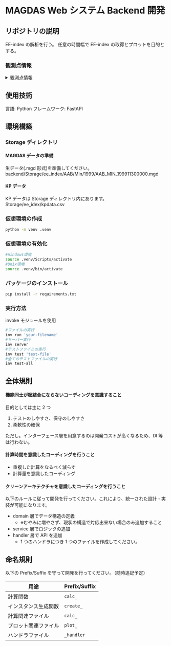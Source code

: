 # MAGDAS Web システム Backend 開発

## リポジトリの説明

EE-index の解析を行う。
任意の時間幅で EE-index の取得とプロットを目的とする。

### 観測点情報

<details>
<summary>観測点情報</summary>

```Python
#stations = {"STATION": ["gm_lat", "gg_lon", "time_diff" ]}
stations = {
    "AAB": [0.18, 38.77, 2.585333333333333],
    "ABU": [-1.53, 7.39, 0.49266666666666664],
    "AMA": [21.11, 129.33, 8.622],
    "ANC": [0.77, 282.85, -5.143333333333333],
    "BCL": [-0.66, 105.71, 7.047333333333333],
    "BKL": [-15.13, 102.31, 6.820666666666667],
    "CDO": [-1.1, 124.63, 8.308666666666667],
    "CEB": [2.53, 123.91, 8.260666666666667],
    "DAV": [-1.02, 125.4, 8.36],
    "DAW": [-21.91, 130.92, 8.728],
    "EUS": [-3.64, 321.57, -2.562000000000003],
    "EWA": [21.67, 202, -10.5333333333333],
    "GSI": [-7.53, 97.61, 6.507333333333333],
    "HLN": [16.86, 121.55, 8.103333333333333],
    "ICA": [-1.56, 284.26, -5.04933333333333],
    "ILR": [-1.82, 4.68, 0.312],
    "KRT": [5.69, 32.32, 2.1546666666666665],
    "LAG": [-3.04, 3.27, 0.218],
    "LGZ": [3.54, 123.74, 8.249333333333333],
    "LKW": [-2.32, 99.78, 6.652],
    "LWA": [-16.19, 104.06, 6.937333333333333],
    "MND": [-6.91, 124.84, 8.322666666666666],
    "MUT": [6.79, 121.02, 8.068],
    "NAB": [-10.65, 36.48, 2.432],
    "PRP": [-12.38, 119.4, 7.96],
    "SCN": [-12.11, 100.3, 6.6866666666666665],
    "TGG": [10.26, 121.76, 8.117333333333334],
    "TIR": [-0.37, 76.95, 5.13],
    "YAP": [1.49, 138.08, 9.205333333333333],
}
```

</details>

## 使用技術

言語: Python
フレームワーク: FastAPI

## 環境構築

### Storage ディレクトリ

#### MAGDAS データの準備

生データ(.mgd 形式)を準備してください。
backend/Storage/ee_index/AAB/Min/1999/AAB_MIN_199911300000.mgd

#### KP データ

KP データは Storage ディレクトリ内にあります。
Storage/ee_idex/kpdata.csv

### 仮想環境の作成

```bash
python -m venv .venv
```

### 仮想環境の有効化

```bash
#Windows環境
source .venv/Scripts/activate
#Unix環境
source .venv/bin/activate
```

### パッケージのインストール

```bash
pip install -r requirements.txt
```

### 実行方法

invoke モジュールを使用

```bash
#ファイルの実行
inv run 'your-filename'
#サーバー実行
inv server
#テストファイルの実行
inv test 'test-file'
#全てのテストファイルの実行
inv test-all
```

## 全体規則

#### 機能同士が密結合にならないコーディングを意識すること

目的としては主に 2 つ

1. テストのしやすさ、保守のしやすさ
1. 柔軟性の確保

ただし。インターフェース層を用意するのは開発コストが高くなるため、DI 等は行わない。

#### 計算時間を意識したコーディングを行うこと

- 重複した計算をなるべく減らす
- 計算量を意識したコーディング

#### クリーンアーキテクチャを意識したコーディングを行うこと

以下のルールに従って開発を行ってください。これにより、統一された設計・実装が可能になります。

- domain 層でデータ構造の定義
  - ※むやみに増やさず、現状の構造で対応出来ない場合のみ追加すること
- service 層でロジックの追加
- handler 層で API を追加
  - 1 つのハンドラにつき 1 つのファイルを作成してください。

## 命名規則

以下の Prefix/Suffix を守って開発を行ってください。（随時追記予定）

| 用途                 | Prefix/Suffix |
| -------------------- | ------------- |
| 計算関数             | `calc_`       |
| インスタンス生成関数 | `create_`     |
| 計算関連ファイル     | `calc_`       |
| プロット関連ファイル | `plot_`       |
| ハンドラファイル     | `_handler`    |
